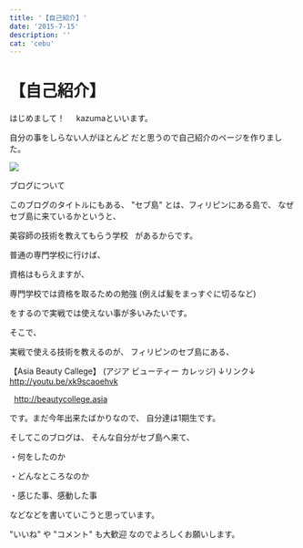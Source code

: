 ```yaml
---
title: '【自己紹介】'
date: '2015-7-15'
description: ''
cat: 'cebu'
---
```


# 【自己紹介】

はじめまして！
 
 
kazumaといいます。




自分の事をしらない人がほとんど
だと思うので自己紹介のページを作りました。

![](/img/2015-7-15.jpg)



ブログについて
 




このブログのタイトルにもある、
"セブ島"
とは、フィリピンにある島で、
なぜセブ島に来ているかというと、


美容師の技術を教えてもらう学校
 
があるからです。








普通の専門学校に行けば、


資格はもらえますが、


専門学校では資格を取るための勉強
(例えば髪をまっすぐに切るなど)


をするので実戦では使えない事が多いみたいです。




そこで、




実戦で使える技術を教えるのが、
フィリピンのセブ島にある、




【Asia Beauty Callege】
(アジア ビューティー カレッジ)
↓リンク↓
 
http://youtu.be/xk9scaoehvk

 
http://beautycollege.asia






です。まだ今年出来たばかりなので、
自分達は1期生です。








そしてこのブログは、
そんな自分がセブ島へ来て、


・何をしたのか


・どんなところなのか


・感じた事、感動した事


などなどを書いていこうと思っています。






"いいね" や "コメント" も大歓迎
なのでよろしくお願いします。

